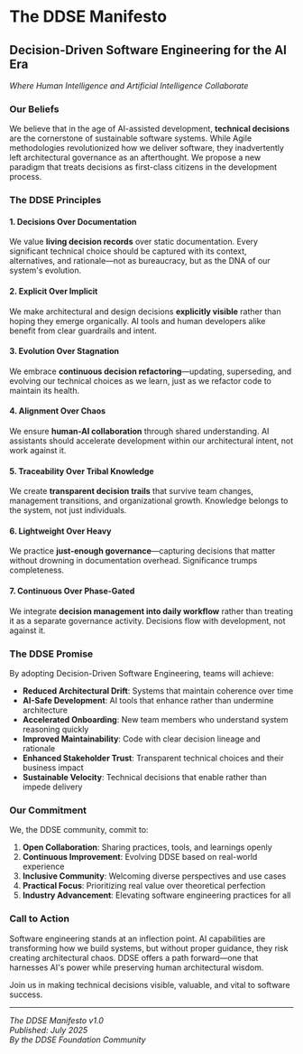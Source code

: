 # The DDSE Manifesto
## Decision-Driven Software Engineering for the AI Era

*Where Human Intelligence and Artificial Intelligence Collaborate*

### Our Beliefs

We believe that in the age of AI-assisted development, **technical decisions** are the cornerstone of sustainable software systems. While Agile methodologies revolutionized how we deliver software, they inadvertently left architectural governance as an afterthought. We propose a new paradigm that treats decisions as first-class citizens in the development process.

### The DDSE Principles

#### 1. Decisions Over Documentation
We value **living decision records** over static documentation. Every significant technical choice should be captured with its context, alternatives, and rationale—not as bureaucracy, but as the DNA of our system's evolution.

#### 2. Explicit Over Implicit
We make architectural and design decisions **explicitly visible** rather than hoping they emerge organically. AI tools and human developers alike benefit from clear guardrails and intent.

#### 3. Evolution Over Stagnation
We embrace **continuous decision refactoring**—updating, superseding, and evolving our technical choices as we learn, just as we refactor code to maintain its health.

#### 4. Alignment Over Chaos
We ensure **human-AI collaboration** through shared understanding. AI assistants should accelerate development within our architectural intent, not work against it.

#### 5. Traceability Over Tribal Knowledge
We create **transparent decision trails** that survive team changes, management transitions, and organizational growth. Knowledge belongs to the system, not just individuals.

#### 6. Lightweight Over Heavy
We practice **just-enough governance**—capturing decisions that matter without drowning in documentation overhead. Significance trumps completeness.

#### 7. Continuous Over Phase-Gated
We integrate **decision management into daily workflow** rather than treating it as a separate governance activity. Decisions flow with development, not against it.

### The DDSE Promise

By adopting Decision-Driven Software Engineering, teams will achieve:

- **Reduced Architectural Drift**: Systems that maintain coherence over time
- **AI-Safe Development**: AI tools that enhance rather than undermine architecture
- **Accelerated Onboarding**: New team members who understand system reasoning quickly
- **Improved Maintainability**: Code with clear decision lineage and rationale
- **Enhanced Stakeholder Trust**: Transparent technical choices and their business impact
- **Sustainable Velocity**: Technical decisions that enable rather than impede delivery

### Our Commitment

We, the DDSE community, commit to:

1. **Open Collaboration**: Sharing practices, tools, and learnings openly
2. **Continuous Improvement**: Evolving DDSE based on real-world experience
3. **Inclusive Community**: Welcoming diverse perspectives and use cases
4. **Practical Focus**: Prioritizing real value over theoretical perfection
5. **Industry Advancement**: Elevating software engineering practices for all

### Call to Action

Software engineering stands at an inflection point. AI capabilities are transforming how we build systems, but without proper guidance, they risk creating architectural chaos. DDSE offers a path forward—one that harnesses AI's power while preserving human architectural wisdom.

Join us in making technical decisions visible, valuable, and vital to software success.

---

*The DDSE Manifesto v1.0*  
*Published: July 2025*  
*By the DDSE Foundation Community*
